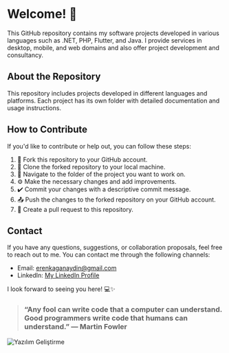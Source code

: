 # Welcome! 👋

This GitHub repository contains my software projects developed in various languages such as .NET, PHP, Flutter, and Java. I provide services in desktop, mobile, and web domains and also offer project development and consultancy.

## About the Repository

This repository includes projects developed in different languages and platforms. Each project has its own folder with detailed documentation and usage instructions.

## How to Contribute

If you'd like to contribute or help out, you can follow these steps:

1. 🍴 Fork this repository to your GitHub account.
2. 👯 Clone the forked repository to your local machine.
3. 📝 Navigate to the folder of the project you want to work on.
4. ⚙️ Make the necessary changes and add improvements.
5. ✔️ Commit your changes with a descriptive commit message.
6. 📤 Push the changes to the forked repository on your GitHub account.
7. 🔀 Create a pull request to this repository.

## Contact

If you have any questions, suggestions, or collaboration proposals, feel free to reach out to me. You can contact me through the following channels:

- Email: erenkaganaydin@gmail.com
- LinkedIn: [My LinkedIn Profile](https://www.linkedin.com/in/eren-ka%C4%9Fan-ayd%C4%B1n-837748258/)

I look forward to seeing you here! 💻✨


> ### “Any fool can write code that a computer can understand. Good programmers write code that humans can understand.” — Martin Fowler


![Yazılım Geliştirme](https://media.giphy.com/media/l0HlCuEENf6yq7VU4/giphy.gif)
